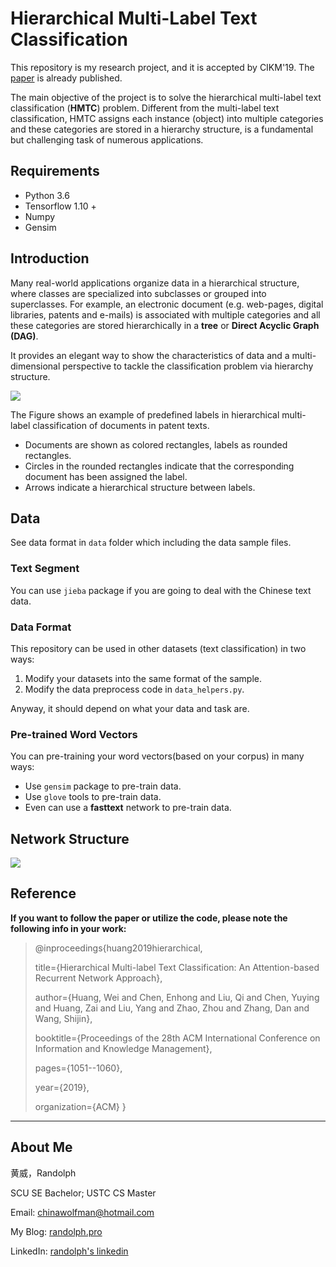 # Hierarchical Multi-Label Text Classification

This repository is my research project, and it is accepted by CIKM'19. The [paper](http://delivery.acm.org/10.1145/3360000/3357885/p1051-huang.pdf?ip=103.113.156.102&id=3357885&acc=OPEN&key=4D4702B0C3E38B35%2E4D4702B0C3E38B35%2E3D746FD93C6876E3%2E6D218144511F3437&__acm__=1573281290_ce457d91947517f3e020f13eecb00a75) is already published.

The main objective of the project is to solve the hierarchical multi-label text classification (**HMTC**) problem. Different from the multi-label text classification, HMTC assigns each instance (object) into multiple categories and these categories are stored in a hierarchy structure, is a fundamental but challenging task of numerous applications.

## Requirements

- Python 3.6
- Tensorflow 1.10 +
- Numpy
- Gensim

## Introduction

Many real-world applications organize data in a hierarchical structure, where classes are specialized into subclasses or grouped into superclasses. For example, an electronic document (e.g. web-pages, digital libraries, patents and e-mails) is associated with multiple categories and all these categories are stored hierarchically in a **tree** or **Direct Acyclic Graph (DAG)**. 

It provides an elegant way to show the characteristics of data and a multi-dimensional perspective to tackle the classification problem via hierarchy structure. 

![](https://farm8.staticflickr.com/7806/31717892987_e2e851eaaf_o.png)

The Figure shows an example of predefined labels in hierarchical multi-label classification of documents in patent texts. 

- Documents are shown as colored rectangles, labels as rounded rectangles. 
- Circles in the rounded rectangles indicate that the corresponding document has been assigned the label. 
- Arrows indicate a hierarchical structure between labels.

## Data

See data format in `data` folder which including the data sample files.

### Text Segment

You can use `jieba` package if you are going to deal with the Chinese text data.

### Data Format

This repository can be used in other datasets (text classification) in two ways:
1. Modify your datasets into the same format of the sample.
2. Modify the data preprocess code in `data_helpers.py`.

Anyway, it should depend on what your data and task are.

### Pre-trained Word Vectors

You can pre-training your word vectors(based on your corpus) in many ways:
- Use `gensim` package to pre-train data.
- Use `glove` tools to pre-train data.
- Even can use a **fasttext** network to pre-train data.

## Network Structure

![](https://live.staticflickr.com/65535/48647692206_2e5e6e7f13_o.png)

## Reference

**If you want to follow the paper or utilize the code, please note the following info in your work:** 

> @inproceedings{huang2019hierarchical,
>
> title={Hierarchical Multi-label Text Classification: An Attention-based Recurrent Network Approach},
>
> author={Huang, Wei and Chen, Enhong and Liu, Qi and Chen, Yuying and Huang, Zai and Liu, Yang and Zhao, Zhou and Zhang, Dan and Wang, Shijin},
>
> booktitle={Proceedings of the 28th ACM International Conference on Information and Knowledge Management},
>
> pages={1051--1060},
>
> year={2019},
>
> organization={ACM}
> }

---

## About Me

黄威，Randolph

SCU SE Bachelor; USTC CS Master

Email: chinawolfman@hotmail.com

My Blog: [randolph.pro](http://randolph.pro)

LinkedIn: [randolph's linkedin](https://www.linkedin.com/in/randolph-%E9%BB%84%E5%A8%81/)
